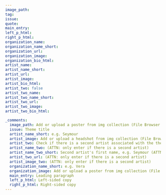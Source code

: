 ```yaml
---
image_path:
tag:
issue:
quote:
main_entry:
left_p_html:
right_p_html:
organization_name:
organization_name_short:
organization_url:
organization_image:
organization_bio_html:
artist_name:
artist_name_short:
artist_url:
artist_image:
artist_bio_html:
artist_two: false
artist_two_name:
artist_two_name_short:
artist_two_url:
artist_two_image:
artist_two_bio_html:

_comments:
  image_path: Add or upload a poster from img collection (File Browser > img > partners)
  issue: Theme title
  artist_name_short: e.g. Seymour
  artist_image: Add or upload a headshot from img collection (File Browser > img > artists)
  artist_two: Check if there is a second artist associated with the theme
  artist_name_two: (ATTN: only enter if there is a second artist)
  artist_name_two_short: Second artist's first name, e.g. Seymour (ATTN: only enter if there is a second artist)
  artist_two_url: (ATTN: only enter if there is a second artist)
  artist_image_two: (ATTN: only enter if there is a second artist)
  organization_name_short: e.g. Vera
  organization_image: Add or upload a poster from img collection (File Browser > img > organizations)
  main_entry: Leading paragraph
  left_p_html: Left-sided copy
  right_p_html: Right-sided copy
---
```

